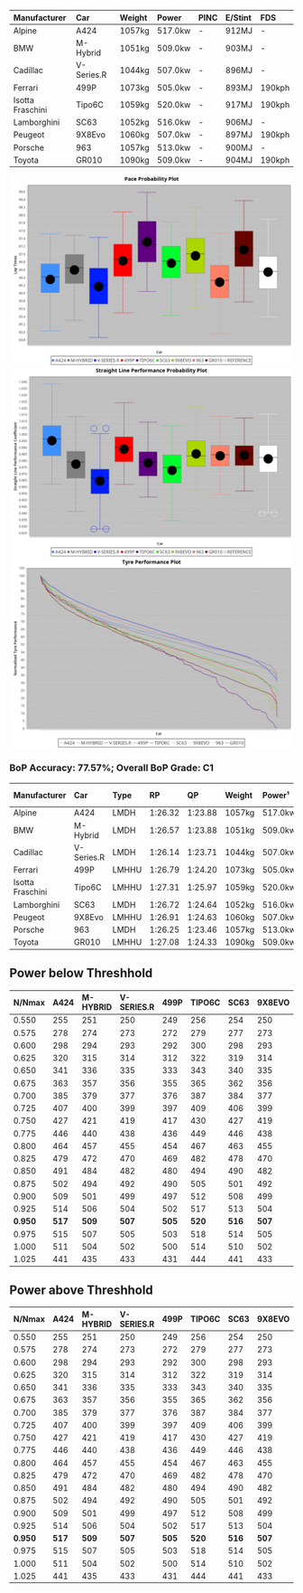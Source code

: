 | Manufacturer     | Car        | Weight | Power   | PINC    | E/Stint | FDS     |
|:-|:-|:-|:-|:-|:-|:-|
| Alpine           | A424       | 1057kg | 517.0kw |    -    | 912MJ   |    -    |
| BMW              | M-Hybrid   | 1051kg | 509.0kw |    -    | 903MJ   |    -    |
| Cadillac         | V-Series.R | 1044kg | 507.0kw |    -    | 896MJ   |    -    |
| Ferrari          | 499P       | 1073kg | 505.0kw |    -    | 893MJ   | 190kph  |
| Isotta Fraschini | Tipo6C     | 1059kg | 520.0kw |    -    | 917MJ   | 190kph  |
| Lamborghini      | SC63       | 1052kg | 516.0kw |    -    | 906MJ   |    -    |
| Peugeot          | 9X8Evo     | 1060kg | 507.0kw |    -    | 897MJ   | 190kph  |
| Porsche          | 963        | 1057kg | 513.0kw |    -    | 900MJ   |    -    |
| Toyota           | GR010      | 1090kg | 509.0kw |    -    | 904MJ   | 190kph  |

![PACECHART](./IMG/ACOMETHOD.png)
![STRAIGHTLINEPERFORMANCECHART](./IMG/ACOMETHOD_sp.png)
![TYREPERFORMANCECHART](./IMG/ACOMETHOD_tw.png)

### BoP Accuracy: 77.57%; Overall BoP Grade: C1
| Manufacturer     | Car        | Type  | RP      | QP      | Weight | Power¹  | Threshhold | PINC    | Power²   | E/Stint | AVG Vmax  | FDS     | RDLC | L/Stint | BOP-Grade | Model Accuracy | Model Points | Match% | SimDiff |
|:-|:-|:-|:-|:-|:-|:-|:-|:-|:-|:-|:-|:-|:-|:-|:-|:-|:-|:-|:-|
| Alpine           | A424       | LMDH  | 1:26.32 | 1:23.88 | 1057kg | 517.0kw | 210.0kph   |    -    | 517.00kw |  912MJ  | 311.34kph |    -    | 1.00 | 43      | -C1       | 100.00%        | 946          | 77.36% | #       |
| BMW              | M-Hybrid   | LMDH  | 1:26.57 | 1:23.88 | 1051kg | 509.0kw | 210.0kph   |    -    | 509.00kw |  903MJ  | 307.96kph |    -    | 1.01 | 43      | -B2       | 100.00%        | 1998         | 84.25% | #       |
| Cadillac         | V-Series.R | LMDH  | 1:26.14 | 1:23.71 | 1044kg | 507.0kw | 210.0kph   |    -    | 507.00kw |  896MJ  | 305.87kph |    -    | 1.02 | 43      | -D1       | 98.11%         | 3991         | 69.64% | #       |
| Ferrari          | 499P       | LMHHU | 1:26.79 | 1:24.20 | 1073kg | 505.0kw | 210.0kph   |    -    | 505.00kw |  893MJ  | 308.18kph | 190kph  | 1.02 | 43      | +A2       | 98.72%         | 4180         | 93.35% | #       |
| Isotta Fraschini | Tipo6C     | LMHHU | 1:27.31 | 1:25.97 | 1059kg | 520.0kw | 210.0kph   |    -    | 520.00kw |  917MJ  | 308.96kph | 190kph  | 1.05 | 43      | +Ω1       | 97.73%         | 129          | 38.00% | #       |
| Lamborghini      | SC63       | LMDH  | 1:26.72 | 1:24.64 | 1052kg | 516.0kw | 210.0kph   |    -    | 516.00kw |  906MJ  | 307.92kph |    -    | 1.03 | 43      | ~A1       | 100.00%        | 784          | 98.72% | #       |
| Peugeot          | 9X8Evo     | LMHHU | 1:26.91 | 1:24.63 | 1060kg | 507.0kw | 210.0kph   |    -    | 507.00kw |  897MJ  | 308.52kph | 190kph  | 1.00 | 43      | +B1       | 100.00%        | 636          | 85.07% | #       |
| Porsche          | 963        | LMDH  | 1:26.25 | 1:23.46 | 1057kg | 513.0kw | 210.0kph   |    -    | 513.00kw |  900MJ  | 309.10kph |    -    | 1.01 | 43      | -C1       | 99.91%         | 11713        | 75.70% | #       |
| Toyota           | GR010      | LMHHU | 1:27.08 | 1:24.33 | 1090kg | 509.0kw | 210.0kph   |    -    | 509.00kw |  904MJ  | 306.91kph | 190kph  | 1.00 | 43      | +C1       | 99.90%         | 3123         | 75.99% | #       |

## Power below Threshhold
| N/Nmax    | A424    | M-HYBRID | V-SERIES.R | 499P    | TIPO6C  | SC63    | 9X8EVO  | 963     | GR010   |
|:-|:-|:-|:-|:-|:-|:-|:-|:-|:-|
|  0.550    |  255    |  251     |  250       |  249    |  256    |  254    |  250    |  253    |  251    |
|  0.575    |  278    |  274     |  273       |  272    |  279    |  277    |  273    |  276    |  274    |
|  0.600    |  298    |  294     |  293       |  292    |  300    |  298    |  293    |  296    |  294    |
|  0.625    |  320    |  315     |  314       |  312    |  322    |  319    |  314    |  317    |  315    |
|  0.650    |  341    |  336     |  335       |  333    |  343    |  340    |  335    |  338    |  336    |
|  0.675    |  363    |  357     |  356       |  355    |  365    |  362    |  356    |  360    |  357    |
|  0.700    |  385    |  379     |  377       |  376    |  387    |  384    |  377    |  382    |  379    |
|  0.725    |  407    |  400     |  399       |  397    |  409    |  406    |  399    |  403    |  400    |
|  0.750    |  427    |  421     |  419       |  417    |  430    |  427    |  419    |  424    |  421    |
|  0.775    |  446    |  440     |  438       |  436    |  449    |  446    |  438    |  443    |  440    |
|  0.800    |  464    |  457     |  455       |  454    |  467    |  463    |  455    |  461    |  457    |
|  0.825    |  479    |  472     |  470       |  469    |  482    |  478    |  470    |  476    |  472    |
|  0.850    |  491    |  484     |  482       |  480    |  494    |  490    |  482    |  487    |  484    |
|  0.875    |  502    |  494     |  492       |  490    |  505    |  501    |  492    |  498    |  494    |
|  0.900    |  509    |  501     |  499       |  497    |  512    |  508    |  499    |  505    |  501    |
|  0.925    |  514    |  506     |  504       |  502    |  517    |  513    |  504    |  510    |  506    |
| **0.950** | **517** | **509**  | **507**    | **505** | **520** | **516** | **507** | **513** | **509** |
|  0.975    |  515    |  507     |  505       |  503    |  518    |  514    |  505    |  511    |  507    |
|  1.000    |  511    |  504     |  502       |  500    |  514    |  510    |  502    |  507    |  504    |
|  1.025    |  441    |  435     |  433       |  431    |  444    |  441    |  433    |  438    |  435    |

## Power above Threshhold
| N/Nmax    | A424    | M-HYBRID | V-SERIES.R | 499P    | TIPO6C  | SC63    | 9X8EVO  | 963     | GR010   |
|:-|:-|:-|:-|:-|:-|:-|:-|:-|:-|
|  0.550    |  255    |  251     |  250       |  249    |  256    |  254    |  250    |  253    |  251    |
|  0.575    |  278    |  274     |  273       |  272    |  279    |  277    |  273    |  276    |  274    |
|  0.600    |  298    |  294     |  293       |  292    |  300    |  298    |  293    |  296    |  294    |
|  0.625    |  320    |  315     |  314       |  312    |  322    |  319    |  314    |  317    |  315    |
|  0.650    |  341    |  336     |  335       |  333    |  343    |  340    |  335    |  338    |  336    |
|  0.675    |  363    |  357     |  356       |  355    |  365    |  362    |  356    |  360    |  357    |
|  0.700    |  385    |  379     |  377       |  376    |  387    |  384    |  377    |  382    |  379    |
|  0.725    |  407    |  400     |  399       |  397    |  409    |  406    |  399    |  403    |  400    |
|  0.750    |  427    |  421     |  419       |  417    |  430    |  427    |  419    |  424    |  421    |
|  0.775    |  446    |  440     |  438       |  436    |  449    |  446    |  438    |  443    |  440    |
|  0.800    |  464    |  457     |  455       |  454    |  467    |  463    |  455    |  461    |  457    |
|  0.825    |  479    |  472     |  470       |  469    |  482    |  478    |  470    |  476    |  472    |
|  0.850    |  491    |  484     |  482       |  480    |  494    |  490    |  482    |  487    |  484    |
|  0.875    |  502    |  494     |  492       |  490    |  505    |  501    |  492    |  498    |  494    |
|  0.900    |  509    |  501     |  499       |  497    |  512    |  508    |  499    |  505    |  501    |
|  0.925    |  514    |  506     |  504       |  502    |  517    |  513    |  504    |  510    |  506    |
| **0.950** | **517** | **509**  | **507**    | **505** | **520** | **516** | **507** | **513** | **509** |
|  0.975    |  515    |  507     |  505       |  503    |  518    |  514    |  505    |  511    |  507    |
|  1.000    |  511    |  504     |  502       |  500    |  514    |  510    |  502    |  507    |  504    |
|  1.025    |  441    |  435     |  433       |  431    |  444    |  441    |  433    |  438    |  435    |
